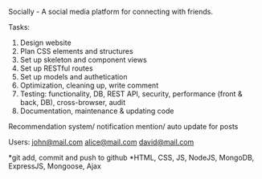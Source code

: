 Socially - A social media platform for connecting with friends.

Tasks:
1. Design website
2. Plan CSS elements and structures
3. Set up skeleton and component views
4. Set up RESTful routes
5. Set up models and authetication
6. Optimization, cleaning up, write comment
7. Testing: functionality, DB, REST API, security, performance (front & back, DB), cross-browser, audit
8. Documentation, maintenance & updating code

Recommendation system/ notification mention/ auto update for posts

Users:
john@mail.com
alice@mail.com
david@mail.com

*git add, commit and push to github
*HTML, CSS, JS, NodeJS, MongoDB, ExpressJS, Mongoose, Ajax